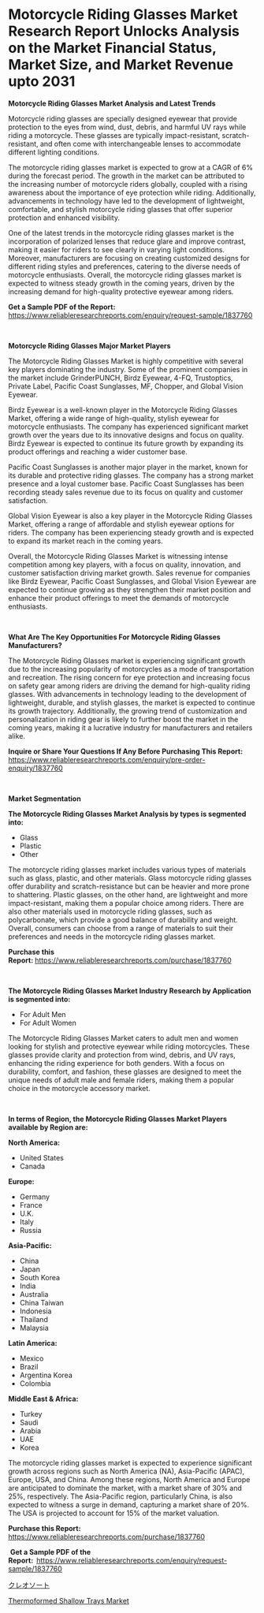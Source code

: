 <p><h1>Motorcycle Riding Glasses Market Research Report Unlocks Analysis on the Market Financial Status, Market Size, and Market Revenue upto 2031</h1></p><p><strong>Motorcycle Riding Glasses Market Analysis and Latest Trends</strong></p>
<p><p>Motorcycle riding glasses are specially designed eyewear that provide protection to the eyes from wind, dust, debris, and harmful UV rays while riding a motorcycle. These glasses are typically impact-resistant, scratch-resistant, and often come with interchangeable lenses to accommodate different lighting conditions.</p><p>The motorcycle riding glasses market is expected to grow at a CAGR of 6% during the forecast period. The growth in the market can be attributed to the increasing number of motorcycle riders globally, coupled with a rising awareness about the importance of eye protection while riding. Additionally, advancements in technology have led to the development of lightweight, comfortable, and stylish motorcycle riding glasses that offer superior protection and enhanced visibility.</p><p>One of the latest trends in the motorcycle riding glasses market is the incorporation of polarized lenses that reduce glare and improve contrast, making it easier for riders to see clearly in varying light conditions. Moreover, manufacturers are focusing on creating customized designs for different riding styles and preferences, catering to the diverse needs of motorcycle enthusiasts. Overall, the motorcycle riding glasses market is expected to witness steady growth in the coming years, driven by the increasing demand for high-quality protective eyewear among riders.</p></p>
<p><strong>Get a Sample PDF of the Report:&nbsp;</strong> <a href="https://www.reliableresearchreports.com/enquiry/request-sample/1837760">https://www.reliableresearchreports.com/enquiry/request-sample/1837760</a></p>
<p>&nbsp;</p>
<p><strong>Motorcycle Riding Glasses Major Market Players</strong></p>
<p><p>The Motorcycle Riding Glasses Market is highly competitive with several key players dominating the industry. Some of the prominent companies in the market include GrinderPUNCH, Birdz Eyewear, 4-FQ, Trustoptics, Private Label, Pacific Coast Sunglasses, MF, Chopper, and Global Vision Eyewear. </p><p>Birdz Eyewear is a well-known player in the Motorcycle Riding Glasses Market, offering a wide range of high-quality, stylish eyewear for motorcycle enthusiasts. The company has experienced significant market growth over the years due to its innovative designs and focus on quality. Birdz Eyewear is expected to continue its future growth by expanding its product offerings and reaching a wider customer base.</p><p>Pacific Coast Sunglasses is another major player in the market, known for its durable and protective riding glasses. The company has a strong market presence and a loyal customer base. Pacific Coast Sunglasses has been recording steady sales revenue due to its focus on quality and customer satisfaction.</p><p>Global Vision Eyewear is also a key player in the Motorcycle Riding Glasses Market, offering a range of affordable and stylish eyewear options for riders. The company has been experiencing steady growth and is expected to expand its market reach in the coming years.</p><p>Overall, the Motorcycle Riding Glasses Market is witnessing intense competition among key players, with a focus on quality, innovation, and customer satisfaction driving market growth. Sales revenue for companies like Birdz Eyewear, Pacific Coast Sunglasses, and Global Vision Eyewear are expected to continue growing as they strengthen their market position and enhance their product offerings to meet the demands of motorcycle enthusiasts.</p></p>
<p>&nbsp;</p>
<p><strong>What Are The Key Opportunities For Motorcycle Riding Glasses Manufacturers?</strong></p>
<p><p>The Motorcycle Riding Glasses market is experiencing significant growth due to the increasing popularity of motorcycles as a mode of transportation and recreation. The rising concern for eye protection and increasing focus on safety gear among riders are driving the demand for high-quality riding glasses. With advancements in technology leading to the development of lightweight, durable, and stylish glasses, the market is expected to continue its growth trajectory. Additionally, the growing trend of customization and personalization in riding gear is likely to further boost the market in the coming years, making it a lucrative industry for manufacturers and retailers alike.</p></p>
<p><strong>Inquire or Share Your Questions If Any Before Purchasing This Report:</strong> <a href="https://www.reliableresearchreports.com/enquiry/pre-order-enquiry/1837760">https://www.reliableresearchreports.com/enquiry/pre-order-enquiry/1837760</a></p>
<p>&nbsp;</p>
<p><strong>Market Segmentation</strong></p>
<p><strong>The Motorcycle Riding Glasses Market Analysis by types is segmented into:</strong></p>
<p><ul><li>Glass</li><li>Plastic</li><li>Other</li></ul></p>
<p><p>The motorcycle riding glasses market includes various types of materials such as glass, plastic, and other materials. Glass motorcycle riding glasses offer durability and scratch-resistance but can be heavier and more prone to shattering. Plastic glasses, on the other hand, are lightweight and more impact-resistant, making them a popular choice among riders. There are also other materials used in motorcycle riding glasses, such as polycarbonate, which provide a good balance of durability and weight. Overall, consumers can choose from a range of materials to suit their preferences and needs in the motorcycle riding glasses market.</p></p>
<p><strong>Purchase this Report:&nbsp;</strong><a href="https://www.reliableresearchreports.com/purchase/1837760">https://www.reliableresearchreports.com/purchase/1837760</a></p>
<p>&nbsp;</p>
<p><strong>The Motorcycle Riding Glasses Market Industry Research by Application is segmented into:</strong></p>
<p><ul><li>For Adult Men</li><li>For Adult Women</li></ul></p>
<p><p>The Motorcycle Riding Glasses Market caters to adult men and women looking for stylish and protective eyewear while riding motorcycles. These glasses provide clarity and protection from wind, debris, and UV rays, enhancing the riding experience for both genders. With a focus on durability, comfort, and fashion, these glasses are designed to meet the unique needs of adult male and female riders, making them a popular choice in the motorcycle accessory market.</p></p>
<p>&nbsp;</p>
<p><strong>In terms of Region, the Motorcycle Riding Glasses Market Players available by Region are:</strong></p>
<p>
    <p> <strong> North America: </strong>
        <ul>
            <li>United States</li>
            <li>Canada</li>
        </ul>
        </p> 
    <p> <strong> Europe: </strong>
        <ul>
            <li>Germany</li>
            <li>France</li>
            <li>U.K.</li>
            <li>Italy</li>
            <li>Russia</li>
        </ul>
        </p> 
    <p> <strong> Asia-Pacific: </strong>
        <ul>
            <li>China</li>
            <li>Japan</li>
            <li>South Korea</li>
            <li>India</li>
            <li>Australia</li>
            <li>China Taiwan</li>
            <li>Indonesia</li>
            <li>Thailand</li>
            <li>Malaysia</li>
        </ul>
        </p> 
    <p> <strong> Latin America: </strong>
        <ul>
            <li>Mexico</li>
            <li>Brazil</li>
            <li>Argentina Korea</li>
            <li>Colombia</li>
        </ul>
        </p> 
    <p> <strong> Middle East & Africa: </strong>
        <ul>
            <li>Turkey</li>
            <li>Saudi</li>
            <li>Arabia</li>
            <li>UAE</li>
            <li>Korea</li>
        </ul>
    </p>
    </p>
<p><p>The motorcycle riding glasses market is expected to experience significant growth across regions such as North America (NA), Asia-Pacific (APAC), Europe, USA, and China. Among these regions, North America and Europe are anticipated to dominate the market, with a market share of 30% and 25%, respectively. The Asia-Pacific region, particularly China, is also expected to witness a surge in demand, capturing a market share of 20%. The USA is projected to account for 15% of the market valuation.</p></p>
<p><strong>Purchase this Report: </strong><a href="https://www.reliableresearchreports.com/purchase/1837760">https://www.reliableresearchreports.com/purchase/1837760</a></p>
<p>&nbsp;<strong>Get a Sample PDF of the Report:&nbsp;&nbsp;</strong><a href="https://www.reliableresearchreports.com/enquiry/request-sample/1837760">https://www.reliableresearchreports.com/enquiry/request-sample/1837760</a></p>
<p><strong></strong></p>
<p><p><a href="https://github.com/mohamedbakry57/Market-Research-Report-List-3/blob/main/63291893768.md">クレオソート</a></p><p><a href="https://github.com/JameTravis/Market-Research-Report-List-4/blob/main/thermoformed-shallow-trays-market.md">Thermoformed Shallow Trays Market</a></p></p>